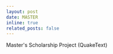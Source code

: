 ```yaml
---
layout: post
date: MASTER
inline: true
related_posts: false
---
```


Master's Scholarship Project (QuakeText)
